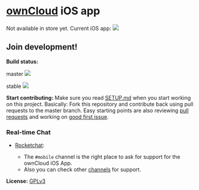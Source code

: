 # [ownCloud](https://owncloud.org) iOS app

Not available in store yet. Current iOS app:
[![](https://owncloud.org/wp-content/themes/owncloudorgnew/assets/img/clients/buttons/appstore.png)](https://itunes.apple.com/app/owncloud/id543672169)


## Join development!

**Build status:**

master ![](https://www.bitrise.io/app/c48bddff715d0664/status.svg?token=7Tmh463L-GLGS9MN5yZ0jA&branch=master)

stable ![](https://www.bitrise.io/app/c48bddff715d0664/status.svg?token=7Tmh463L-GLGS9MN5yZ0jA&branch=stable)


**Start contributing:** Make sure you read [SETUP.md](https://github.com/owncloud/ios-app/SETUP.md) when you start working on this project. Basically: Fork this repository and contribute back using pull requests to the master branch.
Easy starting points are also reviewing [pull requests](https://github.com/owncloud/ios-app/pulls) and working on [good first issue](https://github.com/owncloud/ios-app/labels/good%20first%20issue).

### Real-time Chat

* [Rocketchat](https://talk.owncloud.com):
  
  * The `#mobile` channel is the right place to ask for support for the ownCloud iOS App.
  * Also you can check other [channels](https://talk.owncloud.com/directory) for support.

**License:** [GPLv3](https://github.com/owncloud/ios-app/LICENSE)
